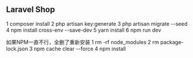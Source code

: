 ## Laravel Shop

1 composer install
2 php artisan key:generate
3 php artisan migrate --seed
4 npm install cross-env --save-dev
5 yarn install
6 npm run dev


如果NPM一直不行，全删了重新安装
1 rm -rf node_modules
2 rm package-lock.json
3 npm cache clear --force
4 npm install